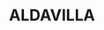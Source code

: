 ---
lastmod: '2025-04-06T06:05:20+00:00'
latitude: -30.375791
layout: suburb
longitude: 153.019648
postcode: '2440'
state: NSW
title: ALDAVILLA
url: /nsw/aldavilla/
---